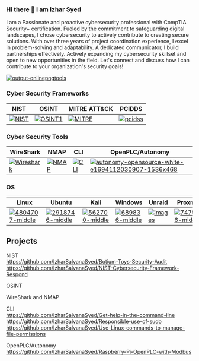 ### Hi there 👋 I am Izhar Syed
I am a Passionate and proactive cybersecurity professional with CompTIA Security+ certification. Fueled by the commitment to safeguarding digital landscapes, I chose cybersecurity to actively contribute to creating secure solutions. With over three years of project coordination experience, I excel in problem-solving and adaptability. A dedicated communicator, I build partnerships effectively. Actively expanding my cybersecurity skillset and open to new opportunities in the field. Let's connect and discuss how I can contribute to your organization's security goals!

[![output-onlinepngtools](https://github.com/IzharSalvanaSyed/IzharSalvanaSyed/assets/156041933/3c2cad44-dde5-49df-a748-b00abd854c16)](https://www.credly.com/badges/d48b377b-2e11-44a8-b269-675c23261204/linked_in_profile)


### Cyber Security Frameworks
| NIST | OSINT | MITRE ATT&CK | PCIDDS |
| ----- | ------ | -------- | -------- |
[![NIST](https://github.com/IzharSalvanaSyed/IzharSalvanaSyed/assets/156041933/e0180651-52a7-417f-97e6-946085f59c48)](https://www.nist.gov/)| [![OSINT1](https://github.com/IzharSalvanaSyed/IzharSalvanaSyed/assets/156041933/92f5ee9a-7c8c-4bbb-a575-a7a32b8c749a)](https://osintframework.com/) | [![MITRE](https://github.com/IzharSalvanaSyed/IzharSalvanaSyed/assets/156041933/bc8522b9-fe18-45e2-b73c-c175bff8ced3)](https://attack.mitre.org/) | [![pcidss](https://github.com/IzharSalvanaSyed/IzharSalvanaSyed/assets/156041933/1f400074-b48b-4c11-a46e-aa64566f95a9)](https://www.pcisecuritystandards.org/)

### Cyber Security Tools
| WireShark | NMAP | CLI | OpenPLC/Autonomy |
| ----- | ------ | -------- |-------- |
| [![Wireshark](https://github.com/IzharSalvanaSyed/IzharSalvanaSyed/assets/156041933/96fb11c5-0953-43f3-b869-3646c856ef70)](https://www.wireshark.org/) | [![NMAP](https://github.com/IzharSalvanaSyed/IzharSalvanaSyed/assets/156041933/bd67e691-8e66-410c-b715-48a46f30f2dc)](https://nmap.org/)|[![CLI](https://github.com/IzharSalvanaSyed/IzharSalvanaSyed/assets/156041933/9520e401-bb4c-485f-8820-43d94de56692)](https://letmegooglethat.com/?q=Command+Line+Interface+Cheat+Sheet)|[![autonomy-opensource-white-e1694112030907-1536x468](https://github.com/IzharSalvanaSyed/IzharSalvanaSyed/assets/156041933/1d8f7fca-b22c-4719-ba6b-383b480cabe4)](https://autonomylogic.com/)|

### OS
| Linux | Ubuntu | Kali | Windows | Unraid | Proxmox |
| ----- | ------ | -------- | -------- | -------- | -------- |
| [![4804707-middle](https://github.com/IzharSalvanaSyed/IzharSalvanaSyed/assets/156041933/3a4ef44c-829e-45cd-b17f-de292757439e)](https://www.linux.org/) | [![2918746-middle](https://github.com/IzharSalvanaSyed/IzharSalvanaSyed/assets/156041933/267288cc-be39-42ab-8fa6-6c51c30773ee)](https://ubuntu.com/) | [![562700-middle](https://github.com/IzharSalvanaSyed/IzharSalvanaSyed/assets/156041933/acc1ee28-d24b-46cc-b8cf-9b75b8f30046)](https://www.kali.org/) | [![689836-middle](https://github.com/IzharSalvanaSyed/IzharSalvanaSyed/assets/156041933/39708255-93c8-4bb6-bd87-24c8c66d556b)](https://www.microsoft.com/en-us/) | [![images](https://github.com/IzharSalvanaSyed/IzharSalvanaSyed/assets/156041933/78b5fc18-2492-480b-8f5d-eb866309211a)](https://unraid.net/) | [![7475816-middle](https://github.com/IzharSalvanaSyed/IzharSalvanaSyed/assets/156041933/cda63aa1-3d25-49d3-ba06-aab0239fbe6e)](https://www.proxmox.com/en/) |

## Projects
NIST  
https://github.com/IzharSalvanaSyed/Botium-Toys-Security-Audit  
https://github.com/IzharSalvanaSyed/NIST-Cybersecurity-Framework-Respond  

OSINT  

WireShark and NMAP  
 

CLI  
https://github.com/IzharSalvanaSyed/Get-help-in-the-command-line  
https://github.com/IzharSalvanaSyed/Responsible-use-of-sudo  
https://github.com/IzharSalvanaSyed/Use-Linux-commands-to-manage-file-permissions  

OpenPLC/Autonomy  
https://github.com/IzharSalvanaSyed/Raspberry-Pi-OpenPLC-with-Modbus  
